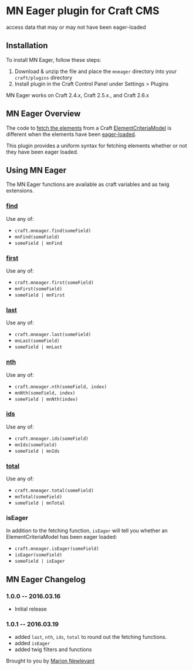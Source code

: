 # MN Eager plugin for Craft CMS

access data that may or may not have been eager-loaded

## Installation

To install MN Eager, follow these steps:

1. Download & unzip the file and place the `mneager` directory into your `craft/plugins` directory
2. Install plugin in the Craft Control Panel under Settings > Plugins

MN Eager works on Craft 2.4.x, Craft 2.5.x., and Craft 2.6.x

## MN Eager Overview

The code to [fetch the elements](https://craftcms.com/docs/templating/elementcriteriamodel#fetching-the-elements) from a Craft [ElementCriteriaModel](https://craftcms.com/docs/templating/elementcriteriamodel) is different when the elements have been [eager-loaded](https://craftcms.com/docs/templating/eager-loading-elements).

This plugin provides a uniform syntax for fetching elements whether or not they have been eager loaded.

## Using MN Eager

The MN Eager functions are available as craft variables and as twig extensions.

### [find](https://craftcms.com/docs/templating/elementcriteriamodel#find)

Use any of:

- `craft.mneager.find(someField)`
- `mnFind(someField)`
- `someField | mnFind`

### [first](https://craftcms.com/docs/templating/elementcriteriamodel#first)

Use any of:

- `craft.mneager.first(someField)`
- `mnFirst(someField)`
- `someField | mnFirst`

### [last](https://craftcms.com/docs/templating/elementcriteriamodel#last)

Use any of:

- `craft.mneager.last(someField)`
- `mnLast(someField)`
- `someField | mnLast`

### [nth](https://craftcms.com/docs/templating/elementcriteriamodel#nth)

Use any of:

- `craft.mneager.nth(someField, index)`
- `mnNth(someField, index)`
- `someField | mnNth(index)`

### [ids](https://craftcms.com/docs/templating/elementcriteriamodel#ids)

Use any of:

- `craft.mneager.ids(someField)`
- `mnIds(someField)`
- `someField | mnIds`

### [total](https://craftcms.com/docs/templating/elementcriteriamodel#total)

Use any of:

- `craft.mneager.total(someField)`
- `mnTotal(someField)`
- `someField | mnTotal`

### isEager

In addition to the fetching function, `isEager` will tell you whether an ElementCriteriaModel has been eager loaded:

- `craft.mneager.isEager(someField)`
- `isEager(someField)`
- `someField | isEager`

## MN Eager Changelog

### 1.0.0 -- 2016.03.16

* Initial release

### 1.0.1 -- 2016.03.19

* added `last`, `nth`, `ids`, `total` to round out the fetching functions.
* added `isEager`
* added twig filters and functions

Brought to you by [Marion Newlevant](http://marion.newlevant.com)
